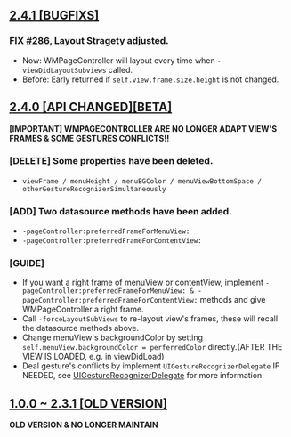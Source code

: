 ## [2.4.1 [BUGFIXS]](https://github.com/wangmchn/WMPageController/releases/tag/2.4.1)
### FIX [#286](https://github.com/wangmchn/WMPageController/issues/286), Layout Stragety adjusted. 

- Now: WMPageController will layout every time when `-viewDidLayoutSubviews` called.
- Before: Early returned if `self.view.frame.size.height` is not changed.

## [2.4.0 [API CHANGED][BETA]]()
**[IMPORTANT] WMPAGECONTROLLER ARE NO LONGER ADAPT VIEW'S FRAMES & SOME GESTURES CONFLICTS!!**
### [DELETE] Some properties have been deleted.
- `viewFrame / menuHeight / menuBGColor / menuViewBottomSpace / otherGestureRecognizerSimultaneously`
### [ADD] Two datasource methods have been added.
- `-pageController:preferredFrameForMenuView:` 
- `-pageController:preferredFrameForContentView:`
### [GUIDE]
- If you want a right frame of menuView or contentView, implement `-pageController:preferredFrameForMenuView: & -pageController:preferredFrameForContentView:` methods and give WMPageController a right frame.
- Call `-forceLayoutSubViews` to re-layout view's frames, these will recall the datasource methods above.
- Change menuView's backgroundColor by setting `self.menuView.backgroundColor = perferredColor` directly.(AFTER THE VIEW IS LOADED, e.g. in viewDidLoad)
- Deal gesture's conflicts by implement `UIGestureRecognizerDelegate` IF NEEDED, see [UIGestureRecognizerDelegate](https://developer.apple.com/documentation/uikit/uigesturerecognizerdelegate) for more information.

## [1.0.0 ~ 2.3.1 [OLD VERSION]]()
**OLD VERSION & NO LONGER MAINTAIN**
